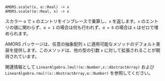```
AMORS.scale!(x, α::Real) -> x
AMORS.scale!(α::Real, x) -> x
```

スカラー `α` で `x` のエントリをインプレースで乗算し、`x` を返します。`x` のエントリの値に関わらず、`α = 1` の場合は何も行われず、`α = 0` の場合は `x` はゼロで埋められます。

AMORS パッケージは、任意の抽象配列 `x` に適用可能なメソッドのデフォルト実装を提供します。このメソッドは、他の型の引数 `x` に対して拡張されることが期待されています。

関連情報として `LinearAlgebra.lmul!(α::Number,x::AbstractArray)` および `LinearAlgebra.rmul!(x::AbstractArray,α::Number)` を参照してください。
